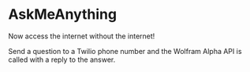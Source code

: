 # AskMeAnything
Now access the internet without the internet!

Send a question to a Twilio phone number and the Wolfram Alpha API is called with a reply to the answer.
